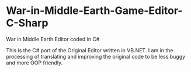 # War-in-Middle-Earth-Game-Editor-C-Sharp
War in Middle Earth Editor coded in C#


This is the C# port of the Original Editor written in VB.NET.  I am in the processing of translating and improving the original code to be less buggy and more OOP friendly.
